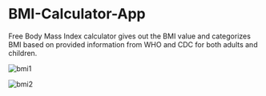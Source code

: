 # BMI-Calculator-App
Free Body Mass Index calculator gives out the BMI value and categorizes BMI based on provided information from WHO and CDC for both adults and children.


![bmi1](https://user-images.githubusercontent.com/57224535/172697816-6a1eb176-241d-44c5-bd65-e682f7ed5b64.PNG)



![bmi2](https://user-images.githubusercontent.com/57224535/172697821-6c4646b2-b406-40f5-8498-00b1fd6102c0.PNG)
